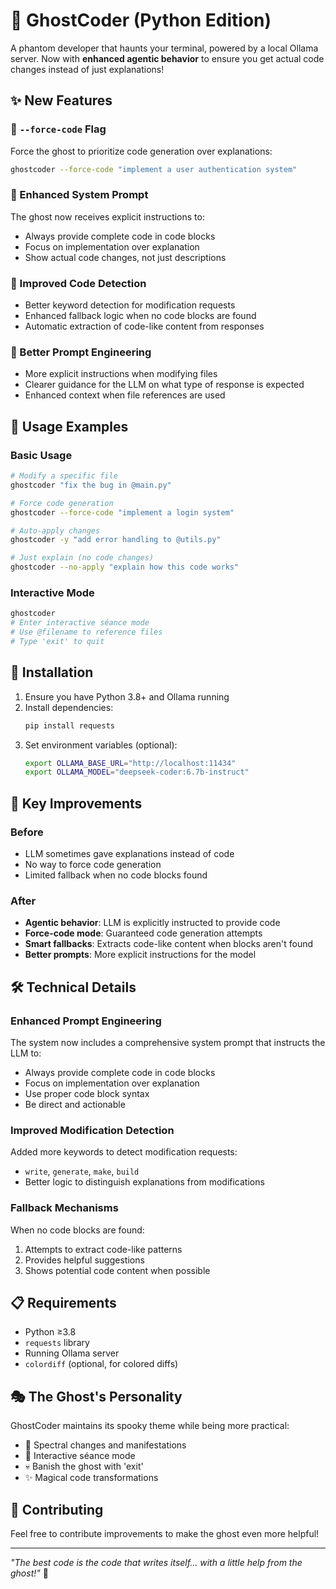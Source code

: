 # 👻 GhostCoder (Python Edition)

A phantom developer that haunts your terminal, powered by a local Ollama server. Now with **enhanced agentic behavior** to ensure you get actual code changes instead of just explanations!

## ✨ New Features

### 🔧 `--force-code` Flag
Force the ghost to prioritize code generation over explanations:
```bash
ghostcoder --force-code "implement a user authentication system"
```

### 🧠 Enhanced System Prompt
The ghost now receives explicit instructions to:
- Always provide complete code in code blocks
- Focus on implementation over explanation
- Show actual code changes, not just descriptions

### 🎯 Improved Code Detection
- Better keyword detection for modification requests
- Enhanced fallback logic when no code blocks are found
- Automatic extraction of code-like content from responses

### 📝 Better Prompt Engineering
- More explicit instructions when modifying files
- Clearer guidance for the LLM on what type of response is expected
- Enhanced context when file references are used

## 🚀 Usage Examples

### Basic Usage
```bash
# Modify a specific file
ghostcoder "fix the bug in @main.py"

# Force code generation
ghostcoder --force-code "implement a login system"

# Auto-apply changes
ghostcoder -y "add error handling to @utils.py"

# Just explain (no code changes)
ghostcoder --no-apply "explain how this code works"
```

### Interactive Mode
```bash
ghostcoder
# Enter interactive séance mode
# Use @filename to reference files
# Type 'exit' to quit
```

## 🔧 Installation

1. Ensure you have Python 3.8+ and Ollama running
2. Install dependencies:
   ```bash
   pip install requests
   ```
3. Set environment variables (optional):
   ```bash
   export OLLAMA_BASE_URL="http://localhost:11434"
   export OLLAMA_MODEL="deepseek-coder:6.7b-instruct"
   ```

## 🎯 Key Improvements

### Before
- LLM sometimes gave explanations instead of code
- No way to force code generation
- Limited fallback when no code blocks found

### After
- **Agentic behavior**: LLM is explicitly instructed to provide code
- **Force-code mode**: Guaranteed code generation attempts
- **Smart fallbacks**: Extracts code-like content when blocks aren't found
- **Better prompts**: More explicit instructions for the model

## 🛠️ Technical Details

### Enhanced Prompt Engineering
The system now includes a comprehensive system prompt that instructs the LLM to:
- Always provide complete code in code blocks
- Focus on implementation over explanation
- Use proper code block syntax
- Be direct and actionable

### Improved Modification Detection
Added more keywords to detect modification requests:
- `write`, `generate`, `make`, `build`
- Better logic to distinguish explanations from modifications

### Fallback Mechanisms
When no code blocks are found:
1. Attempts to extract code-like patterns
2. Provides helpful suggestions
3. Shows potential code content when possible

## 📋 Requirements

- Python ≥3.8
- `requests` library
- Running Ollama server
- `colordiff` (optional, for colored diffs)

## 🎭 The Ghost's Personality

GhostCoder maintains its spooky theme while being more practical:
- 👻 Spectral changes and manifestations
- 🔮 Interactive séance mode
- 💀 Banish the ghost with 'exit'
- ✨ Magical code transformations

## 🤝 Contributing

Feel free to contribute improvements to make the ghost even more helpful!

---

*"The best code is the code that writes itself... with a little help from the ghost!"* 👻 